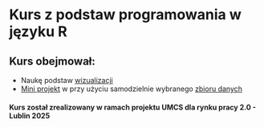 # Kurs z podstaw programowania w języku R

## Kurs obejmował:

- Naukę podstaw [wizualizacji](./Nauka/)
- [Mini projekt](https://OLIWIAszy.github.io/R_UMCS_kurs/MINI_projekt_Oliwia_Szykula.html) w przy użyciu samodzielnie wybranego [zbioru danych](./Mini_projekt/pl_lud_2024.csv)

#### Kurs został zrealizowany w ramach projektu UMCS dla rynku pracy 2.0 - Lublin 2025

